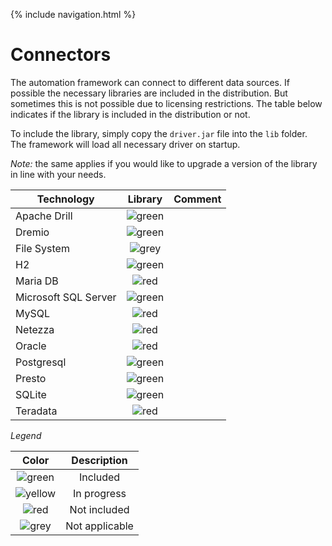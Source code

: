 {% include navigation.html %}

# Connectors

The automation framework can connect to different data sources. If possible the necessary libraries are included in the distribution. 
But sometimes this is not possible due to licensing restrictions. 
The table below indicates if the library is included in the distribution or not. 


To include the library, simply copy the `driver.jar` file into the `lib` folder. 
The framework will load all necessary driver on startup.

*Note:* the same applies if you would like to upgrade a version of the library in line with your needs. 

|Technology|Library|Comment|
|----------|    :---:    |   :---:    |
|Apache Drill|![green](/{{site.repository}}/images/icons/green-dot.png)||
|Dremio|![green](/{{site.repository}}/images/icons/green-dot.png)||
|File System|![grey](/{{site.repository}}/images/icons/green-dot.png)||
|H2|![green](/{{site.repository}}/images/icons/green-dot.png)||
|Maria DB|![red](/{{site.repository}}/images/icons/green-dot.png)||
|Microsoft SQL Server|![green](/{{site.repository}}/images/icons/green-dot.png)||
|MySQL|![red](/{{site.repository}}/images/icons/green-dot.png)||
|Netezza|![red](/{{site.repository}}/images/icons/green-dot.png)||
|Oracle|![red](/{{site.repository}}/images/icons/green-dot.png)||
|Postgresql|![green](/{{site.repository}}/images/icons/green-dot.png)||
|Presto|![green](/{{site.repository}}/images/icons/green-dot.png)||
|SQLite|![green](/{{site.repository}}/images/icons/green-dot.png)||
|Teradata|![red](/{{site.repository}}/images/icons/green-dot.png)||

*Legend*

|Color|Description|
|:---:|:---:|
|![green](/{{site.repository}}/images/icons/green-dot.png)|Included|
|![yellow](/{{site.repository}}/images/icons/yellow-dot.png)|In progress|
|![red](/{{site.repository}}/images/icons/red-dot.png)|Not included|
|![grey](/{{site.repository}}/images/icons/grey-dot.png)|Not applicable|